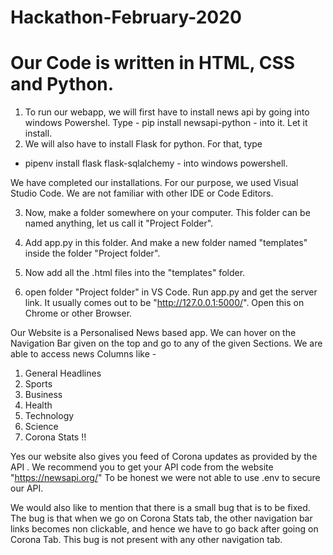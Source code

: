 # Hackathon-February-2020

# Our Code is written in HTML, CSS and Python.

1.  To run our webapp, we will first have to install news api by going into windows Powershel.
  Type - pip install newsapi-python - into it. Let it install. 
2. We will also have to install Flask for python. For that, type 
  - pipenv install flask flask-sqlalchemy - into windows powershell. 

We have completed our installations. For our purpose, we used Visual Studio Code. We are not familiar with other IDE or Code Editors.

3. Now, make a folder somewhere on your computer. This folder can be named anything, let us call it "Project Folder".

4. Add app.py in this folder. And make a new folder named "templates" inside the folder "Project folder".

5. Now add all the .html files into the "templates" folder.
6. open folder "Project folder" in VS Code. Run app.py and get the server link. 
It usually comes out to be "http://127.0.0.1:5000/". Open this on Chrome or other Browser.

Our Website is a Personalised News based app. We can hover on the Navigation Bar given on the top and go to any of the given Sections.
We are able to access news Columns like -
1. General Headlines
2. Sports
3. Business
4. Health
5. Technology
6. Science
7. Corona Stats !! 

Yes our website also gives you feed of Corona updates as provided by the API .
We recommend you to get your API code from the website "https://newsapi.org/"
To be honest we were not able to use .env to secure our API. 

We would also like to mention that there is a small bug that is to be fixed. The bug is that when we go on Corona Stats tab, the other navigation bar links becomes non clickable, and hence we have to go back after going on Corona Tab. This bug is not present with any other navigation tab.  


